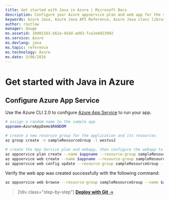 ```yaml
---
title: Get started with Java in Azure | Microsoft Docs
description: Configure your Azure appservice plan and web app for the sample
keywords: Azure Java, Azure Java API Reference, Azure Java class library, Azure SDK
author: routlaw
manager: douge
ms.assetid: 10d02163-b62a-45dd-ad03-fce2e6023992
ms.service: Azure
ms.devlang: java
ms.topic: reference
ms.technology: Azure
ms.date: 3/06/2016
---
```


# Get started with Java in Azure

## Configure Azure App Service

Use the Azure CLI 2.0 to configure [Azure App Service](https://docs.microsoft.com/en-us/azure/app-service/app-service-how-works-readme) to run your app.

```bash
# assign a random name to the sample app
appname=AzureAppDemo$RANDOM 

# create a new resoruce group for the application and its resources
az group create -n sampleResourceGroup -l westus2 

# create the App Service plan and webapp, then configure the webapp to use Tomcat 
az appservice plan create --name $appname --resource-group sampleResourceGroup --sku FREE
az appservice web create --name $appname --resource-group sampleResourceGroup --plan $appname
az appservice web config update --resource-group sampleResourceGroup --name $appname --java-container TOMCAT --java-version 1.8.0_73 --java-container-version 8.5
```

Verify the web app was created successfully with the following command:

```bash
az appservice web browse --resource-group sampleResourceGroup --name $appname
```

>[!div class="step-by-step"]
[**Deploy with Git** &rarr;](get-started-deploy.md)